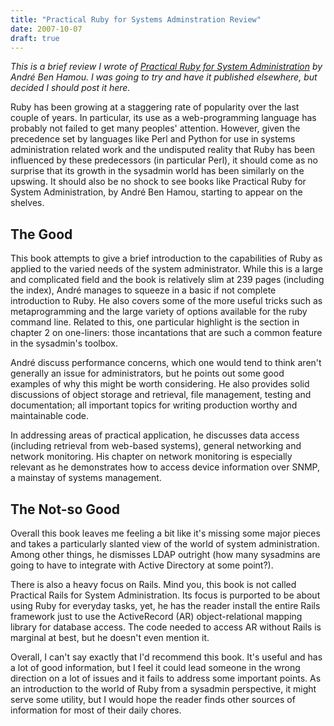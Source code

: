 ```yaml
---
title: "Practical Ruby for Systems Adminstration Review"
date: 2007-10-07
draft: true
---
```


_This is a brief review I wrote of [Practical Ruby for System Administration](https://www.amazon.com/Practical-System-Administration-Experts-Source/dp/1590598210) by André Ben Hamou. I was going to try and have it published elsewhere, but decided I should post it here._

Ruby has been growing at a staggering rate of popularity over the last couple of years. In particular, its use as a web-programming language has probably not failed to get many peoples' attention. However, given the precedence set by languages like Perl and Python for use in systems administration related work and the undisputed reality that Ruby has been influenced by these predecessors (in particular Perl), it should come as no surprise that its growth in the sysadmin world has been similarly on the upswing. It should also be no shock to see books like Practical Ruby for System Administration, by André Ben Hamou, starting to appear on the shelves. 

## The Good 

This book attempts to give a brief introduction to the capabilities of Ruby as applied to the varied needs of the system administrator. While this is a large and complicated field and the book is relatively slim at 239 pages (including the index), André manages to squeeze in a basic if not complete introduction to Ruby. He also covers some of the more useful tricks such as metaprogramming and the large variety of options available for the ruby command line. Related to this, one particular highlight is the section in chapter 2 on one-liners: those incantations that are such a common feature in the sysadmin's toolbox. 

André discuss performance concerns, which one would tend to think aren't generally an issue for administrators, but he points out some good examples of why this might be worth considering. He also provides solid discussions of object storage and retrieval, file management, testing and documentation; all important topics for writing production worthy and maintainable code. 

In addressing areas of practical application, he discusses data access (including retrieval from web-based systems), general networking and network monitoring. His chapter on network monitoring is especially relevant as he demonstrates how to access device information over SNMP, a mainstay of systems management. 

## The Not-so Good 

Overall this book leaves me feeling a bit like it's missing some major pieces and takes a particularly slanted view of the world of system administration. Among other things, he dismisses LDAP outright (how many sysadmins are going to have to integrate with Active Directory at some point?). 

There is also a heavy focus on Rails. Mind you, this book is not called Practical Rails for System Administration. Its focus is purported to be about using Ruby for everyday tasks, yet, he has the reader install the entire Rails framework just to use the ActiveRecord (AR) object-relational mapping library for database access. The code needed to access AR without Rails is marginal at best, but he doesn't even mention it. 

Overall, I can't say exactly that I'd recommend this book. It's useful and has a lot of good information, but I feel it could lead someone in the wrong direction on a lot of issues and it fails to address some important points. As an introduction to the world of Ruby from a sysadmin perspective, it might serve some utility, but I would hope the reader finds other sources of information for most of their daily chores.